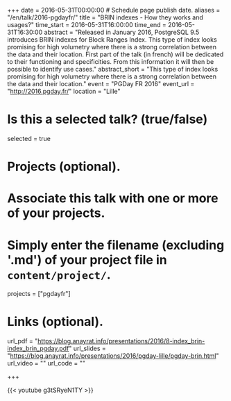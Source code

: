 +++
date = 2016-05-31T00:00:00  # Schedule page publish date.
aliases = "/en/talk/2016-pgdayfr/"
title = "BRIN indexes - How they works and usages?"
time_start = 2016-05-31T16:00:00
time_end = 2016-05-31T16:30:00
abstract = "Released in January 2016, PostgreSQL 9.5 introduces  BRIN indexes for Block Ranges Index. This type of index looks promising for high volumetry where there is a strong correlation between the data and their location. First part of the talk (in french) will be dedicated to their functioning and specificities. From this information it will then be possible to identify use cases."
abstract_short = "This type of index looks promising for high volumetry where there is a strong correlation between the data and their location."
event = "PGDay FR 2016"
event_url = "http://2016.pgday.fr/"
location = "Lille"

# Is this a selected talk? (true/false)
selected = true

# Projects (optional).
#   Associate this talk with one or more of your projects.
#   Simply enter the filename (excluding '.md') of your project file in `content/project/`.
projects = ["pgdayfr"]

# Links (optional).
url_pdf = "https://blog.anayrat.info/presentations/2016/8-index_brin-index_brin_pgday.pdf"
url_slides = "https://blog.anayrat.info/presentations/2016/pgday-lille/pgday-brin.html"
url_video = ""
url_code = ""


+++

{{< youtube g3tSRyeN1TY >}}
